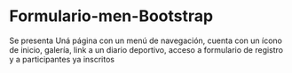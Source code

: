 # Formulario-men-Bootstrap
Se presenta Uná página con un menú de navegación, cuenta con un ícono de inicio, galería, link a un diario deportivo, acceso a formulario de registro y a participantes ya inscritos
